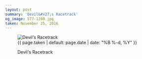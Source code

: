 ```yaml
---
layout: post
summary: 'Devil&#x27;s Racetrack'
og_image: 577-1280.jpg
taken: November 25, 2016
---
```


<figure class="post" data-src="{{ site.assets_url }}/{{ page.og_image }}" data-sub-html='#caption-{{ page.id | remove_first: "/" }}'>
<img alt="Devil's Racetrack" sizes="(min-width: 700px) 50vw, calc(100vw - 2rem)" src="{{ site.assets_url }}/577-640.jpg" srcset="{{ site.assets_url }}/577-320.jpg 320w, {{ site.assets_url }}/577-640.jpg 640w, {{ site.assets_url }}/577-960.jpg 960w, {{ site.assets_url }}/577-1280.jpg 1280w"/>
<figcaption id='caption-{{ page.id | remove_first: "/" }}'>
<time>{{ page.taken | default: page.date | date: "%B %-d, %Y" }}</time>
<p>Devil's Racetrack</p>
</figcaption>
</figure>
